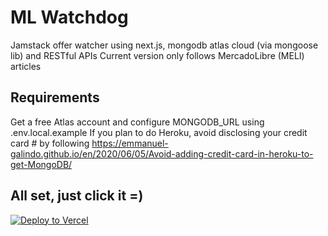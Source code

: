 # ML Watchdog

Jamstack offer watcher using next.js, mongodb atlas cloud (via mongoose lib) and RESTful APIs
Current version only follows MercadoLibre (MELI) articles

## Requirements 

Get a free Atlas account and configure MONGODB_URL using .env.local.example
If you plan to do Heroku, avoid disclosing your credit card # by following https://emmanuel-galindo.github.io/en/2020/06/05/Avoid-adding-credit-card-in-heroku-to-get-MongoDB/

## All set, just click it =)
[![Deploy to Vercel](https://vercel.com/button)](https://vercel.com/import/project?template=https://github.com/emmanuel-galindo/ml-watchdog.git)


